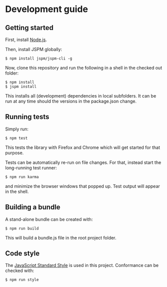 # Development guide

## Getting started

First, install [Node.js](https://nodejs.org/download/).

Then, install JSPM globally:
```
$ npm install jspm/jspm-cli -g
```

Now, clone this repository and run the following in a shell in the checked out folder:
```
$ npm install
$ jspm install
```

This installs all (development) dependencies in local subfolders.
It can be run at any time should the versions in the package.json change.

## Running tests

Simply run:
```
$ npm test
```

This tests the library with Firefox and Chrome which will get started for that purpose.

Tests can be automatically re-run on file changes. For that, instead start the long-running
test runner:
```
$ npm run karma
```
and minimize the browser windows that popped up. Test output will appear in the shell.

## Building a bundle

A stand-alone bundle can be created with:
```
$ npm run build
```
This will build a bundle.js file in the root project folder.

## Code style

The [JavaScript Standard Style](http://standardjs.com) is used in this project.
Conformance can be checked with:
```
$ npm run style
```

